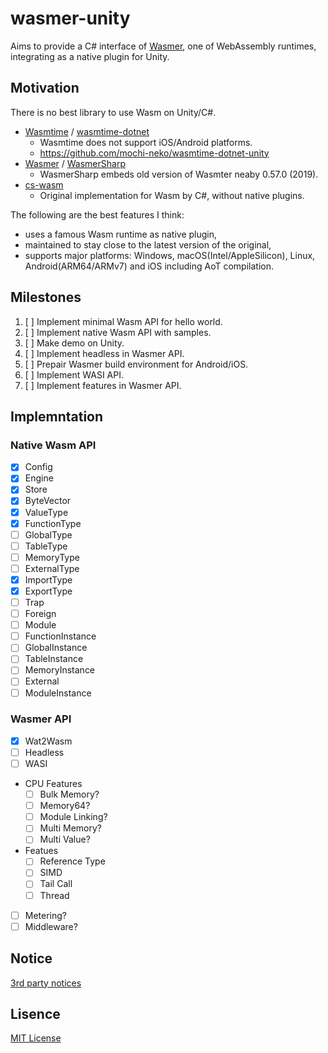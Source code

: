 # wasmer-unity

Aims to provide a C# interface of [Wasmer](https://github.com/wasmerio/wasmer), one of WebAssembly runtimes, integrating as a native plugin for Unity.

## Motivation

There is no best library to use Wasm on Unity/C#.

- [Wasmtime](https://github.com/bytecodealliance/wasmtime) / [wasmtime-dotnet](https://github.com/bytecodealliance/wasmtime-dotnet)
  - Wasmtime does not support iOS/Android platforms.
  - https://github.com/mochi-neko/wasmtime-dotnet-unity
- [Wasmer](https://github.com/wasmerio/wasmer) / [WasmerSharp](https://github.com/migueldeicaza/WasmerSharp)
  - WasmerSharp embeds old version of Wasmter neaby 0.57.0 (2019).
- [cs-wasm](https://github.com/jonathanvdc/cs-wasm)
  - Original implementation for Wasm by C#, without native plugins.

The following are the best features I think:

- uses a famous Wasm runtime as native plugin,
- maintained to stay close to the latest version of the original,
- supports major platforms: Windows, macOS(Intel/AppleSilicon), Linux, Android(ARM64/ARMv7) and iOS including AoT compilation. 

## Milestones

1. [ ] Implement minimal Wasm API for hello world.
2. [ ] Implement native Wasm API with samples.
3. [ ] Make demo on Unity.
4. [ ] Implement headless in Wasmer API.
5. [ ] Prepair Wasmer build environment for Android/iOS.
6. [ ] Implement WASI API.
7. [ ] Implement features in Wasmer API.

## Implemntation

### Native Wasm API

- [x] Config
- [x] Engine
- [x] Store
- [x] ByteVector
- [x] ValueType
- [x] FunctionType
- [ ] GlobalType
- [ ] TableType
- [ ] MemoryType
- [ ] ExternalType
- [x] ImportType
- [x] ExportType
- [ ] Trap
- [ ] Foreign
- [ ] Module
- [ ] FunctionInstance
- [ ] GlobalInstance
- [ ] TableInstance
- [ ] MemoryInstance
- [ ] External
- [ ] ModuleInstance 

### Wasmer API

- [x] Wat2Wasm
- [ ] Headless 
- [ ] WASI
- CPU Features
  - [ ] Bulk Memory?
  - [ ] Memory64?
  - [ ] Module Linking?
  - [ ] Multi Memory?
  - [ ] Multi Value?
- Featues
  - [ ] Reference Type
  - [ ] SIMD
  - [ ] Tail Call
  - [ ] Thread
- [ ] Metering?
- [ ] Middleware?

## Notice

[3rd party notices](https://github.com/mochi-neko/wasmer-unity/tree/main/NOTICE)

## Lisence

[MIT License](https://github.com/mochi-neko/wasmer-unity/blob/main/LICENSE)
